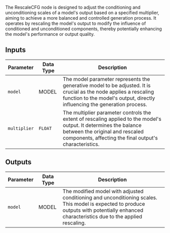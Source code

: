 
The RescaleCFG node is designed to adjust the conditioning and unconditioning scales of a model's output based on a specified multiplier, aiming to achieve a more balanced and controlled generation process. It operates by rescaling the model's output to modify the influence of conditioned and unconditioned components, thereby potentially enhancing the model's performance or output quality.

## Inputs

| Parameter | Data Type | Description |
|-----------|-------------|-------------|
| `model`   | MODEL     | The model parameter represents the generative model to be adjusted. It is crucial as the node applies a rescaling function to the model's output, directly influencing the generation process. |
| `multiplier` | `FLOAT` | The multiplier parameter controls the extent of rescaling applied to the model's output. It determines the balance between the original and rescaled components, affecting the final output's characteristics. |

## Outputs

| Parameter | Data Type | Description |
|-----------|-------------|-------------|
| `model`   | MODEL     | The modified model with adjusted conditioning and unconditioning scales. This model is expected to produce outputs with potentially enhanced characteristics due to the applied rescaling. |
